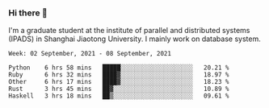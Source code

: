 ### Hi there 👋

I'm a graduate student at the institute of parallel and distributed systems (IPADS) in Shanghai Jiaotong University. I mainly work on database system.

<!--START_SECTION:waka-->
```text
Week: 02 September, 2021 - 08 September, 2021

Python    6 hrs 58 mins   █████░░░░░░░░░░░░░░░░░░░░   20.21 % 
Ruby      6 hrs 32 mins   ████▓░░░░░░░░░░░░░░░░░░░░   18.97 % 
Other     6 hrs 17 mins   ████▓░░░░░░░░░░░░░░░░░░░░   18.23 % 
Rust      3 hrs 45 mins   ██▓░░░░░░░░░░░░░░░░░░░░░░   10.89 % 
Haskell   3 hrs 18 mins   ██▒░░░░░░░░░░░░░░░░░░░░░░   09.61 % 
```
<!--END_SECTION:waka-->

<!--
**yqmmm/yqmmm** is a ✨ _special_ ✨ repository because its `README.md` (this file) appears on your GitHub profile.

Here are some ideas to get you started:

- 🔭 I’m currently working on ...
- 🌱 I’m currently learning ...
- 👯 I’m looking to collaborate on ...
- 🤔 I’m looking for help with ...
- 💬 Ask me about ...
- 📫 How to reach me: ...
- 😄 Pronouns: ...
- ⚡ Fun fact: ...
-->
